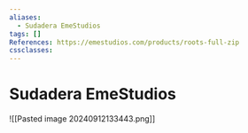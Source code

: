 ```yaml
---
aliases:
  - Sudadera EmeStudios
tags: []
References: https://emestudios.com/products/roots-full-zip
cssclasses:
---
```

# Sudadera EmeStudios
![[Pasted image 20240912133443.png]]

